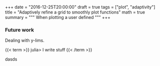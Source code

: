 +++
date = "2016-12-25T20:00:00"
draft = true
tags = ["plot", "adaptivity"]
title = "Adaptively refine a grid to smoothly plot functions"
math = true
summary = """
When plotting a user defined 
"""
+++


### Future work


Dealing with y-lims.

{{< term >}}
<span class=jl_prompt>julia> </span><span class=jl_input>I write stuff </span>
{{< /term >}}

dasds
